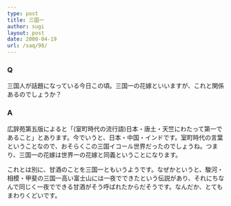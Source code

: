 ```yaml
---
type: post
title: 三国一
author: sugi
layout: post
date: 2000-04-19
url: /saq/98/
---
```

### Q 

三国人が話題になっている今日この頃。三国一の花嫁といいますが、これと関係あるのでしょうか？

### A 

広辞苑第五版によると「(室町時代の流行語)日本・唐土・天竺にわたって第一であること」とあります。今でいうと、日本・中国・インドです。室町時代の言葉ということなので、おそらくこの三国イコール世界だったのでしょうね。つまり、三国一の花嫁は世界一の花嫁と同義ということになります。

これとは別に、甘酒のことを三国一ともいうようです。なぜかというと、駿河・相模・甲斐の三国一高い富士山には一夜でできたという伝説があり、それにちなんで同じく一夜でできる甘酒がそう呼ばれたからだそうです。なんだか、とてもまわりくどいです。
